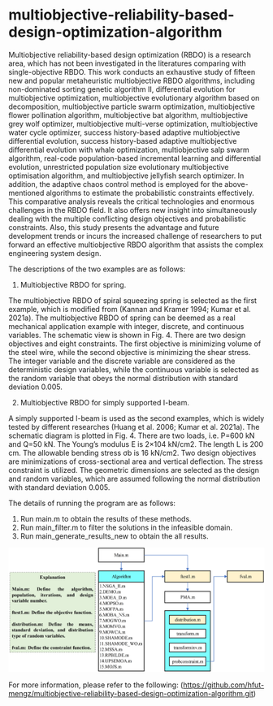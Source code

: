 # multiobjective-reliability-based-design-optimization-algorithm
Multiobjective reliability-based design optimization (RBDO) is a research area, which has not been investigated in the literatures comparing with single-objective RBDO. This work conducts an exhaustive study of fifteen new and popular metaheuristic multiobjective RBDO algorithms, including non-dominated sorting genetic algorithm II, differential evolution for multiobjective optimization, multiobjective evolutionary algorithm based on decomposition, multiobjective particle swarm optimization, multiobjective flower pollination algorithm, multiobjective bat algorithm, multiobjective grey wolf optimizer, multiobjective multi-verse optimization, multiobjective water cycle optimizer, success history-based adaptive multiobjective differential evolution, success history-based adaptive multiobjective differential evolution with whale optimization, multiobjective salp swarm algorithm, real-code population-based incremental learning and differential evolution, unrestricted population size evolutionary multiobjective optimisation algorithm, and multiobjective jellyfish search optimizer. In addition, the adaptive chaos control method is employed for the above-mentioned algorithms to estimate the probabilistic constraints effectively. This comparative analysis reveals the critical technologies and enormous challenges in the RBDO field. It also offers new insight into simultaneously dealing with the multiple conflicting design objectives and probabilistic constraints. Also, this study presents the advantage and future development trends or incurs the increased challenge of researchers to put forward an effective multiobjective RBDO algorithm that assists the complex engineering system design.

The descriptions of the two examples are as follows:
1. Multiobjective RBDO for spring.

The multiobjective RBDO of spiral squeezing spring is selected as the first example, which is modified from (Kannan and Kramer 1994; Kumar et al. 2021a). The multiobjective RBDO of spring can be deemed as a real mechanical application example with integer, discrete, and continuous variables. The schematic view is shown in Fig. 4. There are two design objectives and eight constraints. The first objective is minimizing volume of the steel wire, while the second objective is minimizing the shear stress. The integer variable   and the discrete variable   are considered as the deterministic design variables, while the continuous variable   is selected as the random variable that obeys the normal distribution with standard deviation 0.005.

2. Multiobjective RBDO for simply supported I-beam.

A simply supported I-beam is used as the second examples, which is widely tested by different researches (Huang et al. 2006; Kumar et al. 2021a). The schematic diagram is plotted in Fig. 4. There are two loads, i.e. P=600 kN and Q=50 kN. The Young’s modulus E is 2×104 kN/cm2. The length L is 200 cm. The allowable bending stress σb is 16 kN/cm2. Two design objectives are minimizations of cross-sectional area and vertical deflection. The stress constraint is utilized. The geometric dimensions are selected as the design and random variables, which are assumed following the normal distribution with standard deviation 0.005.

The details of running the program are as follows:
1. Run main.m to obtain the results of these methods.
2. Run main_filter.m to filter the solutions in the infeasible domain.
3. Run main_generate_results_new to obtain the all results.

![image](https://github.com/hfut-mengz/multiobjective-reliability-based-design-optimization-algorithm/blob/main/flowchart.jpg)

For more information, please refer to the following: (https://github.com/hfut-mengz/multiobjective-reliability-based-design-optimization-algorithm.git)
